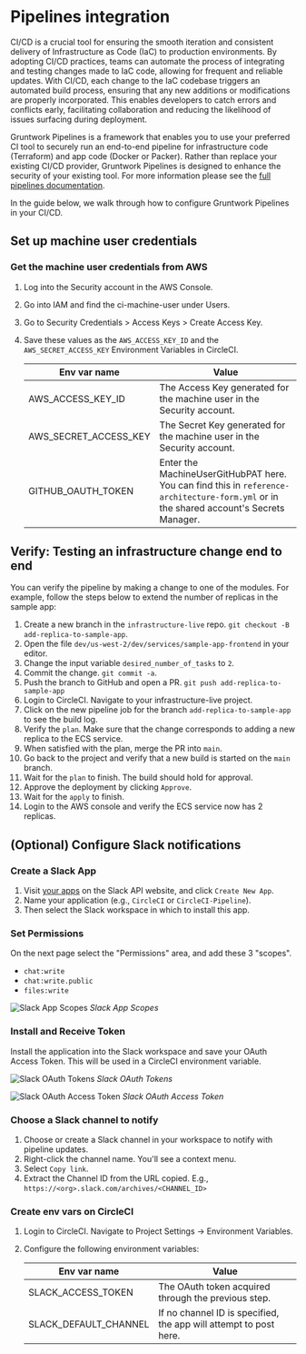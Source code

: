 # Pipelines integration

CI/CD is a crucial tool for ensuring the smooth iteration and consistent delivery of Infrastructure as Code (IaC) to production environments. By adopting CI/CD practices, teams can automate the process of integrating and testing changes made to IaC code, allowing for frequent and reliable updates. With CI/CD, each change to the IaC codebase triggers an automated build process, ensuring that any new additions or modifications are properly incorporated. This enables developers to catch errors and conflicts early, facilitating collaboration and reducing the likelihood of issues surfacing during deployment.

Gruntwork Pipelines is a framework that enables you to use your preferred CI tool to securely run an end-to-end pipeline for infrastructure code (Terraform) and app code (Docker or Packer). Rather than replace your existing CI/CD provider, Gruntwork Pipelines is designed to enhance the security of your existing tool. For more information please see the [full pipelines documentation](/pipelines/overview/).

In the guide below, we walk through how to configure Gruntwork Pipelines in your CI/CD.

## Set up machine user credentials

### Get the machine user credentials from AWS

1. Log into the Security account in the AWS Console.
1. Go into IAM and find the ci-machine-user under Users.
1. Go to Security Credentials > Access Keys > Create Access Key.
1. Save these values as the `AWS_ACCESS_KEY_ID` and the `AWS_SECRET_ACCESS_KEY` Environment Variables in CircleCI.

   | Env var name          | Value                                                                                                                                   |
   | --------------------- | --------------------------------------------------------------------------------------------------------------------------------------- |
   | AWS_ACCESS_KEY_ID     | The Access Key generated for the machine user in the Security account.                                                                  |
   | AWS_SECRET_ACCESS_KEY | The Secret Key generated for the machine user in the Security account.                                                                  |
   | GITHUB_OAUTH_TOKEN    | Enter the MachineUserGitHubPAT here. You can find this in `reference-architecture-form.yml` or in the shared account's Secrets Manager. |

## Verify: Testing an infrastructure change end to end

You can verify the pipeline by making a change to one of the modules. For example, follow the steps below to extend the
number of replicas in the sample app:

1. Create a new branch in the `infrastructure-live` repo.
   `git checkout -B add-replica-to-sample-app`.
1. Open the file `dev/us-west-2/dev/services/sample-app-frontend` in your editor.
1. Change the input variable `desired_number_of_tasks` to `2`.
1. Commit the change.
   `git commit -a`.
1. Push the branch to GitHub and open a PR.
   `git push add-replica-to-sample-app`
1. Login to CircleCI. Navigate to your infrastructure-live project.
1. Click on the new pipeline job for the branch `add-replica-to-sample-app` to see the build log.
1. Verify the `plan`. Make sure that the change corresponds to adding a new replica to the ECS service.
1. When satisfied with the plan, merge the PR into `main`.
1. Go back to the project and verify that a new build is started on the `main` branch.
1. Wait for the `plan` to finish. The build should hold for approval.
1. Approve the deployment by clicking `Approve`.
1. Wait for the `apply` to finish.
1. Login to the AWS console and verify the ECS service now has 2 replicas.

## (Optional) Configure Slack notifications

### Create a Slack App

1. Visit [your apps](https://api.slack.com/apps) on the Slack API website, and click `Create New App`.
1. Name your application (e.g., `CircleCI` or `CircleCI-Pipeline`).
1. Then select the Slack workspace in which to install this app.

### Set Permissions

On the next page select the "Permissions" area, and add these 3 "scopes".

- `chat:write`
- `chat:write.public`
- `files:write`

<p>
<img alt="Slack App Scopes" className="img_node_modules-@docusaurus-theme-classic-lib-theme-MDXComponents-Img-styles-module medium-zoom-image" style={{border: '1px solid black'}} src="/img/refarch/slack_app_scopes.png" />
<em>Slack App Scopes</em>
</p>

### Install and Receive Token

Install the application into the Slack workspace and save your OAuth Access Token. This will be used in
a CircleCI environment variable.

<p>
<img alt="Slack OAuth Tokens" className="img_node_modules-@docusaurus-theme-classic-lib-theme-MDXComponents-Img-styles-module medium-zoom-image" style={{border: '1px solid black'}} src="/img/refarch/slack_oauth_tokens.png" />
<em>Slack OAuth Tokens</em>
</p>

<p>
<img alt="Slack OAuth Access Token" className="img_node_modules-@docusaurus-theme-classic-lib-theme-MDXComponents-Img-styles-module medium-zoom-image" style={{border: '1px solid black'}} src="/img/refarch/slack_auth_token_key.png" />
<em>Slack OAuth Access Token</em>
</p>

### Choose a Slack channel to notify

1. Choose or create a Slack channel in your workspace to notify with pipeline updates.
1. Right-click the channel name. You'll see a context menu.
1. Select `Copy link`.
1. Extract the Channel ID from the URL copied. E.g., `https://<org>.slack.com/archives/<CHANNEL_ID>`

### Create env vars on CircleCI

1. Login to CircleCI. Navigate to Project Settings -> Environment Variables.
1. Configure the following environment variables:

   | Env var name          | Value                                                             |
   | --------------------- | ----------------------------------------------------------------- |
   | SLACK_ACCESS_TOKEN    | The OAuth token acquired through the previous step.               |
   | SLACK_DEFAULT_CHANNEL | If no channel ID is specified, the app will attempt to post here. |
